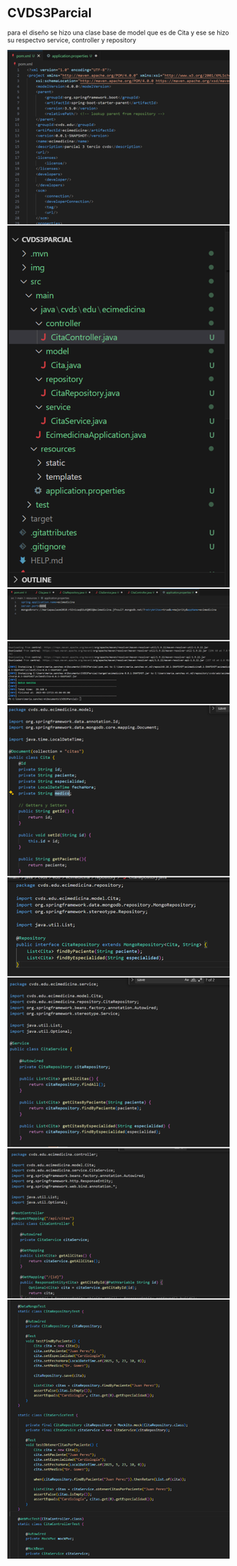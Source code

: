 # CVDS3Parcial

para el diseño
se hizo una clase base de model que es de Cita
y  ese se hizo su respectvo service, controller y repository

![](https://github.com/hakki17/CVDS3Parcial/blob/main/img/1.%20pom.png)
![](https://github.com/hakki17/CVDS3Parcial/blob/main/img/2.%20estructura.png)
![](https://github.com/hakki17/CVDS3Parcial/blob/main/img/3.%20application.properties.png)
![](https://github.com/hakki17/CVDS3Parcial/blob/main/img/4.%20compila.png)
![](https://github.com/hakki17/CVDS3Parcial/blob/main/img/5.%20model.png)
![](https://github.com/hakki17/CVDS3Parcial/blob/main/img/6.%20repository.png)
![](https://github.com/hakki17/CVDS3Parcial/blob/main/img/7.%20service.png)
![](https://github.com/hakki17/CVDS3Parcial/blob/main/img/8.%20controller.png)
![](https://github.com/hakki17/CVDS3Parcial/blob/main/img/9.%20pruebas.png)
